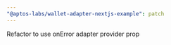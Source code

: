 ```yaml
---
"@aptos-labs/wallet-adapter-nextjs-example": patch
---
```


Refactor to use onError adapter provider prop
